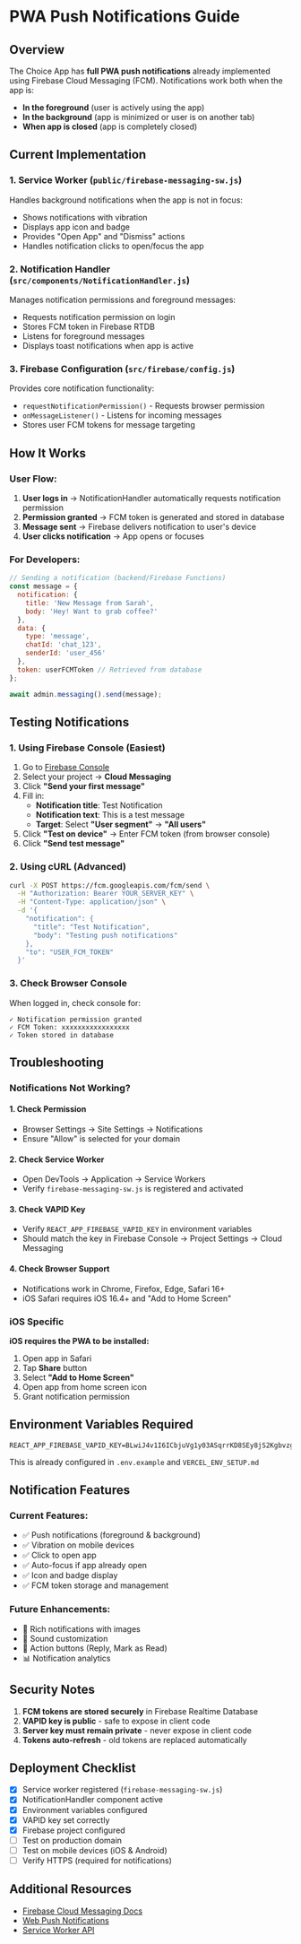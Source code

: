 # PWA Push Notifications Guide

## Overview

The Choice App has **full PWA push notifications** already implemented using Firebase Cloud Messaging (FCM). Notifications work both when the app is:
- **In the foreground** (user is actively using the app)
- **In the background** (app is minimized or user is on another tab)
- **When app is closed** (app is completely closed)

## Current Implementation

### 1. Service Worker (`public/firebase-messaging-sw.js`)
Handles background notifications when the app is not in focus:
- Shows notifications with vibration
- Displays app icon and badge
- Provides "Open App" and "Dismiss" actions
- Handles notification clicks to open/focus the app

### 2. Notification Handler (`src/components/NotificationHandler.js`)
Manages notification permissions and foreground messages:
- Requests notification permission on login
- Stores FCM token in Firebase RTDB
- Listens for foreground messages
- Displays toast notifications when app is active

### 3. Firebase Configuration (`src/firebase/config.js`)
Provides core notification functionality:
- `requestNotificationPermission()` - Requests browser permission
- `onMessageListener()` - Listens for incoming messages
- Stores user FCM tokens for message targeting

## How It Works

### User Flow:
1. **User logs in** → NotificationHandler automatically requests notification permission
2. **Permission granted** → FCM token is generated and stored in database
3. **Message sent** → Firebase delivers notification to user's device
4. **User clicks notification** → App opens or focuses

### For Developers:
```javascript
// Sending a notification (backend/Firebase Functions)
const message = {
  notification: {
    title: 'New Message from Sarah',
    body: 'Hey! Want to grab coffee?'
  },
  data: {
    type: 'message',
    chatId: 'chat_123',
    senderId: 'user_456'
  },
  token: userFCMToken // Retrieved from database
};

await admin.messaging().send(message);
```

## Testing Notifications

### 1. **Using Firebase Console (Easiest)**
1. Go to [Firebase Console](https://console.firebase.google.com)
2. Select your project → **Cloud Messaging**
3. Click **"Send your first message"**
4. Fill in:
   - **Notification title**: Test Notification
   - **Notification text**: This is a test message
   - **Target**: Select **"User segment"** → **"All users"**
5. Click **"Test on device"** → Enter FCM token (from browser console)
6. Click **"Send test message"**

### 2. **Using cURL (Advanced)**
```bash
curl -X POST https://fcm.googleapis.com/fcm/send \
  -H "Authorization: Bearer YOUR_SERVER_KEY" \
  -H "Content-Type: application/json" \
  -d '{
    "notification": {
      "title": "Test Notification",
      "body": "Testing push notifications"
    },
    "to": "USER_FCM_TOKEN"
  }'
```

### 3. **Check Browser Console**
When logged in, check console for:
```
✓ Notification permission granted
✓ FCM Token: xxxxxxxxxxxxxxxxx
✓ Token stored in database
```

## Troubleshooting

### Notifications Not Working?

#### 1. **Check Permission**
- Browser Settings → Site Settings → Notifications
- Ensure "Allow" is selected for your domain

#### 2. **Check Service Worker**
- Open DevTools → Application → Service Workers
- Verify `firebase-messaging-sw.js` is registered and activated

#### 3. **Check VAPID Key**
- Verify `REACT_APP_FIREBASE_VAPID_KEY` in environment variables
- Should match the key in Firebase Console → Project Settings → Cloud Messaging

#### 4. **Check Browser Support**
- Notifications work in Chrome, Firefox, Edge, Safari 16+
- iOS Safari requires iOS 16.4+ and "Add to Home Screen"

### iOS Specific

**iOS requires the PWA to be installed:**
1. Open app in Safari
2. Tap **Share** button
3. Select **"Add to Home Screen"**
4. Open app from home screen icon
5. Grant notification permission

## Environment Variables Required

```env
REACT_APP_FIREBASE_VAPID_KEY=BLwiJ4v1I6ICbjuVg1y03ASqrrKD8SEy8jS2KgbvzgY4GX6UwLZknHaNz50507OKQsKFJMwh_7nXwUACTmW5lig
```

This is already configured in `.env.example` and `VERCEL_ENV_SETUP.md`

## Notification Features

### Current Features:
- ✅ Push notifications (foreground & background)
- ✅ Vibration on mobile devices
- ✅ Click to open app
- ✅ Auto-focus if app already open
- ✅ Icon and badge display
- ✅ FCM token storage and management

### Future Enhancements:
- 📱 Rich notifications with images
- 🔔 Sound customization
- 🎯 Action buttons (Reply, Mark as Read)
- 📊 Notification analytics

## Security Notes

1. **FCM tokens are stored securely** in Firebase Realtime Database
2. **VAPID key is public** - safe to expose in client code
3. **Server key must remain private** - never expose in client code
4. **Tokens auto-refresh** - old tokens are replaced automatically

## Deployment Checklist

- [x] Service worker registered (`firebase-messaging-sw.js`)
- [x] NotificationHandler component active
- [x] Environment variables configured
- [x] VAPID key set correctly
- [x] Firebase project configured
- [ ] Test on production domain
- [ ] Test on mobile devices (iOS & Android)
- [ ] Verify HTTPS (required for notifications)

## Additional Resources

- [Firebase Cloud Messaging Docs](https://firebase.google.com/docs/cloud-messaging)
- [Web Push Notifications](https://developer.mozilla.org/en-US/docs/Web/API/Push_API)
- [Service Worker API](https://developer.mozilla.org/en-US/docs/Web/API/Service_Worker_API)
